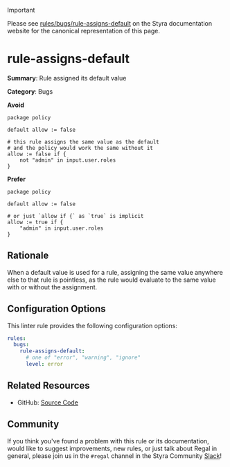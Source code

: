 > [!IMPORTANT]
> Please see [rules/bugs/rule-assigns-default](https://docs.styra.com/regal/rules/bugs/rule-assigns-default) on the Styra documentation website for the canonical representation of this page.

# rule-assigns-default

**Summary**: Rule assigned its default value

**Category**: Bugs

**Avoid**
```rego
package policy

default allow := false

# this rule assigns the same value as the default
# and the policy would work the same without it
allow := false if {
    not "admin" in input.user.roles
}
```

**Prefer**
```rego
package policy

default allow := false

# or just `allow if {` as `true` is implicit
allow := true if {
    "admin" in input.user.roles
}
```

## Rationale

When a default value is used for a rule, assigning the same value anywhere else to that rule is pointless, as the rule
would evaluate to the same value with or without the assignment.

## Configuration Options

This linter rule provides the following configuration options:

```yaml
rules:
  bugs:
    rule-assigns-default:
      # one of "error", "warning", "ignore"
      level: error
```

## Related Resources

- GitHub: [Source Code](https://github.com/StyraInc/regal/blob/main/bundle/regal/rules/bugs/rule-assigns-default/rule_assigns_default.rego)

## Community

If you think you've found a problem with this rule or its documentation, would like to suggest improvements, new rules,
or just talk about Regal in general, please join us in the `#regal` channel in the Styra Community
[Slack](https://inviter.co/styra)!
